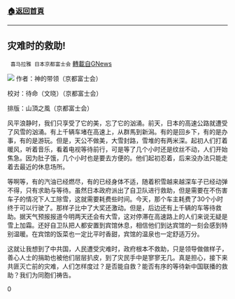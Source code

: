 ###  [:house:返回首頁](https://github.com/ourhimalayas/txt)
---

## 灾难时的救助!
` 喜马拉雅 日本京都富士会` [轉載自GNews](https://gnews.org/zh-hans/664897/)

![]()![](https://gnews-media-offload.s3.amazonaws.com/wp-content/uploads/2020/12/18225237/adc4b6e41a6c44ecbb78c5093561f45f.jpeg)
作者：神的带领（京都富士会）

校对：待命（文晓）（京都富士会）

排版：山頂之風（京都富士会）

风平浪静时，我们只享受了它的美，忘了它的汹涌。前天，日本的高速公路就遭受了风雪的汹涌。有上千辆车堵在高速上，从群馬到新潟。有的是回乡下，有的是办事，有的是游玩。但是，天公不做美，大雪封路，雪堆的有两米深。起初人们打着暖风，听着音乐，看着电视等待前行，可是等了几个小时还是纹丝不动，人们开始焦急。因为肚子饿，几个小时也是要去方便的。他们起初忍着，后来没办法只能走着去最近的休息场所。

等啊等，有的汽油已经燃尽，有的已经身体不适，随着积雪越来越深车子已经动弹不得，只有求助与等待。虽然日本政府派出了自卫队进行救助，但是需要在不伤害车子的情况下人工除雪，这就需要耗费些时间。今天，那个车主耗费了30个小时终于可以行驶了。那样子比中了大奖还激动。但是，后边还有上千辆的车等待救助。据天气预报报道今明两天还会有大雪，这对停滞在高速路上的人们来说无疑是雪上加霜。还好自卫队把人都安置到宾馆休息，相信他们到达宾馆的一刻会感到特别温暖。在宾馆的饭菜也一定比平时香甜，宾馆的温泉也一定舒适万分。

这就让我想到了中共国，人民遭受灾难时，政府根本不救助，只是领导做做样子，善心人士的捐助也被他们层层扒皮，到了灾民手中是寥寥无几。真是担心，接下来共匪灭亡前的灾难，人们怎样度过？是否能自救？能否有序的等待新中国联播的救助？我们为同胞们祷告。

0
